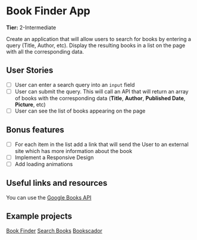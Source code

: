 # Book Finder App

**Tier:** 2-Intermediate

Create an application that will allow users to search for books by entering a query (Title, Author, etc). Display the resulting books in a list on the page with all the corresponding data.

## User Stories

- [ ] User can enter a search query into an `input` field
- [ ] User can submit the query. This will call an API that will return an array of books with the corresponding data (**Title**, **Author**, **Published Date**, **Picture**, etc)
- [ ] User can see the list of books appearing on the page

## Bonus features

- [ ] For each item in the list add a link that will send the User to an external site which has more information about the book
- [ ] Implement a Responsive Design
- [ ] Add loading animations

## Useful links and resources

You can use the [Google Books API](https://developers.google.com/books/docs/overview)

## Example projects

[Book Finder](https://book-finder-by-deyl.netlify.com/)
[Search Books](https://booksure.netlify.app/)
[Bookscador](https://github.com/majortomate/bookscador)
